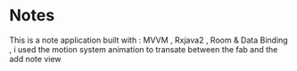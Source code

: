 # Notes


This is a note application built with : MVVM , Rxjava2 , Room & Data Binding
, i used the motion system animation to transate between the fab and the add note view
